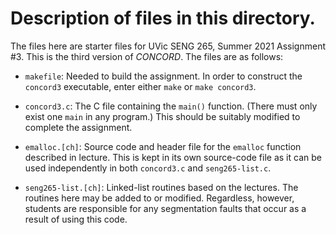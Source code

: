 # Description of files in this directory.

The files here are starter files for UVic SENG 265, Summer 2021
Assignment #3. This is the third version of _CONCORD_. The files are
as follows:

* ```makefile```: Needed to build the assignment. In order to
construct the ```concord3``` executable, enter either ```make``` or
```make concord3```.

* ```concord3.c```: The C file containing the ```main()``` function.
(There must only exist one ```main``` in any program.)  This should be
suitably modified to complete the assignment.

* ```emalloc.[ch]```: Source code and header file for the
```emalloc``` function described in lecture. This is kept in its own
source-code file as it can be used independently in both
```concord3.c``` and ```seng265-list.c```.

* ```seng265-list.[ch]```: Linked-list routines based on the lectures. The
routines here may be added to or modified. Regardless, however,
students are responsible for any segmentation faults that occur as a
result of using this code.
